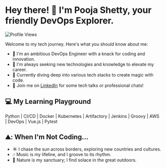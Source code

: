 # Hey there! 👋 I'm Pooja Shetty, your friendly DevOps Explorer.

![Profile Views](https://komarev.com/ghpvc/?username=poojanshetty)

Welcome to my tech journey. Here's what you should know about me:

- 🚀 I'm an ambitious DevOps Engineer with a knack for coding and innovation.
- 🌱 I'm always seeking new technologies and knowledge to elevate my career.
- :seedling: Currently diving deep into various tech stacks to create magic with code.
- :tada: Join me on [LinkedIn](https://www.linkedin.com/in/pooja-shetty-027b46177) for some tech talks or professional chats!

## :computer:  My Learning Playground

Python | CI/CD | Docker | Kubernetes | Artifactory | Jenkins | Groovy | AWS | DevOps | Vue.js | Pytest

## ⛰️: When I'm Not Coding...

- :sunny: I chase the sun across borders, exploring new countries and cultures.
- :notes: Music is my lifeline, and I groove to its rhythm.
- :palm_tree: Nature is my sanctuary; I find solace in the great outdoors.

<!---
poojanshetty/poojanshetty is a ✨ special ✨ repository because its `README.md` (this file) appears on your GitHub profile.
You can click the Preview link to take a look at your changes.
--->

<!---
poojanshetty/poojanshetty is a ✨ special ✨ repository because its `README.md` (this file) appears on your GitHub profile.
You can click the Preview link to take a look at your changes.
--->
